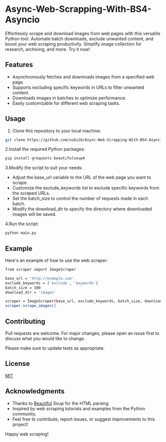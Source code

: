 # Async-Web-Scrapping-With-BS4-Asyncio
Effortlessly scrape and download images from web pages with this versatile Python tool. Automate batch downloads, exclude unwanted content, and boost your web scraping productivity. Simplify image collection for research, archiving, and more. Try it now!

## Features

- Asynchronously fetches and downloads images from a specified web page.
- Supports excluding specific keywords in URLs to filter unwanted content.
- Downloads images in batches to optimize performance.
- Easily customizable for different web scraping tasks.

## Usage

1. Clone this repository to your local machine:

```bash
git clone https://github.com/subi26/Async-Web-Scrapping-With-BS4-Asyncio

```

2.Install the required Python packages:

```bash
pip install grequests beautifulsoup4
```

3.Modify the script to suit your needs:

- Adjust the base_url variable to the URL of the web page you want to scrape.
- Customize the exclude_keywords list to exclude specific keywords from the scraped URLs.
- Set the batch_size to control the number of requests made in each batch.
- Modify the download_dir to specify the directory where downloaded images will be saved.

4.Run the script:
```bash
python main.py
```

## Example

Here's an example of how to use the web scraper:

```bash
from scraper import ImageScraper

base_url = 'http://example.com'
exclude_keywords = ['exclude', 'keywords']
batch_size = 100
download_dir = 'images'

scraper = ImageScraper(base_url, exclude_keywords, batch_size, download_dir)
scraper.scrape_images()

```

## Contributing

Pull requests are welcome. For major changes, please open an issue first
to discuss what you would like to change.

Please make sure to update tests as appropriate.

## License

[MIT](https://choosealicense.com/licenses/mit/)

## Acknowledgments
- Thanks to [Beautiful](https://www.crummy.com/software/BeautifulSoup/) Soup for the HTML parsing.
- Inspired by web scraping tutorials and examples from the Python community.
- Feel free to contribute, report issues, or suggest improvements to this project!

Happy web scraping!
